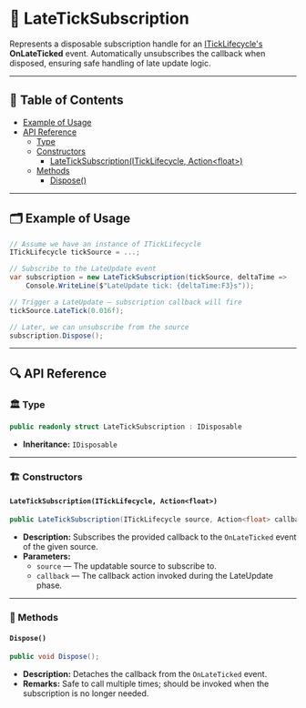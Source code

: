 # 🧩 LateTickSubscription

Represents a disposable subscription handle for an [ITickLifecycle's](../Sources/ITickLifecycle.md)
**OnLateTicked** event. Automatically unsubscribes the callback when disposed, ensuring safe handling of late update
logic.

---

## 📑 Table of Contents

<ul>
  <li><a href="#-example-of-usage">Example of Usage</a></li>
  <li>
    <a href="#-api-reference">API Reference</a>
    <ul>
      <li><a href="#-type">Type</a></li>
      <li>
        <a href="#ctor">Constructors</a>
        <ul>
          <li><a href="#lateticksubscriptioniticklifecycle-actionfloat">LateTickSubscription(ITickLifecycle, Action&lt;float&gt;)</a></li>
        </ul>
      </li>
      <li>
        <a href="#-methods">Methods</a>
        <ul>
          <li><a href="#dispose">Dispose()</a></li>
        </ul>
      </li>
    </ul>
  </li>
</ul>

---

## 🗂 Example of Usage

```csharp
// Assume we have an instance of ITickLifecycle
ITickLifecycle tickSource = ...;

// Subscribe to the LateUpdate event
var subscription = new LateTickSubscription(tickSource, deltaTime => 
    Console.WriteLine($"LateUpdate tick: {deltaTime:F3}s"));

// Trigger a LateUpdate — subscription callback will fire
tickSource.LateTick(0.016f);

// Later, we can unsubscribe from the source
subscription.Dispose();
```

---

## 🔍 API Reference

### 🏛️ Type <div id="-type"></div>

```csharp
public readonly struct LateTickSubscription : IDisposable
```

- **Inheritance:** `IDisposable`

---

<div id="ctor"></div>

### 🏗️ Constructors

#### `LateTickSubscription(ITickLifecycle, Action<float>)`

```csharp
public LateTickSubscription(ITickLifecycle source, Action<float> callback)
```

- **Description:** Subscribes the provided callback to the `OnLateTicked` event of the given source.
- **Parameters:**
    - `source` — The updatable source to subscribe to.
    - `callback` — The callback action invoked during the LateUpdate phase.

---

### 🏹 Methods

#### `Dispose()`

```csharp
public void Dispose();
```

- **Description:** Detaches the callback from the `OnLateTicked` event.
- **Remarks:** Safe to call multiple times; should be invoked when the subscription is no longer needed.